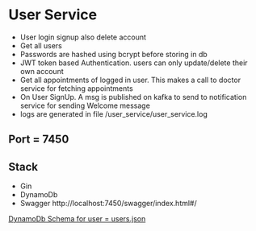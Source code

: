 # User Service 

- User login signup also delete account
- Get all users
- Passwords are hashed using bcrypt before storing in db
- JWT token based Authentication. users can only update/delete their own account
- Get all appointments of logged in user. This makes a call to doctor service for fetching appointments
- On User SignUp. A msg is published on kafka to send to notification service for sending Welcome message
- logs are generated in file /user_service/user_service.log


## Port = 7450

## Stack
- Gin
- DynamoDb
- Swagger http://localhost:7450/swagger/index.html#/


[DynamoDb Schema for user = users.json](mini-project/misc/data_models/dynamodb/users.json)